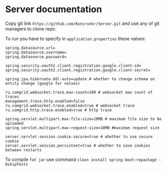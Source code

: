 # Server documentation

Copy git link ```https://github.com/Koncrunkr/Server.git``` and use any of git managers to clone repo.

To run you have to specify in `application.properties`
these values:
```properties
spring.datasource.url=
spring.datasource.username=
spring.datasource.password=

spring.security.oauth2.client.registration.google.client-id=
spring.security.oauth2.client.registration.google.client-secret=

spring.jpa.hibernate.ddl-auto=update # whether to change schema on entity change (google for values)

ru.comgrid.websocket.trace.max-count=100 # websocket max count of traces
management.trace.http.enabled=false
ru.comgrid.websocket.trace.enabled=true # websocket trace
ru.comgrid.http.trace.enabled=true # http trace

spring.servlet.multipart.max-file-size=10MB # maximum file size to be uploaded
spring.servlet.multipart.max-request-size=10MB #maximum request size

server.servlet.session.cookie.secure=true # whether to use secure cookie
server.servlet.session.persistent=true # whether to save cookies between restarts
```
To compile `fat jar` use command `clean install spring-boot:repackage -DskipTests`
